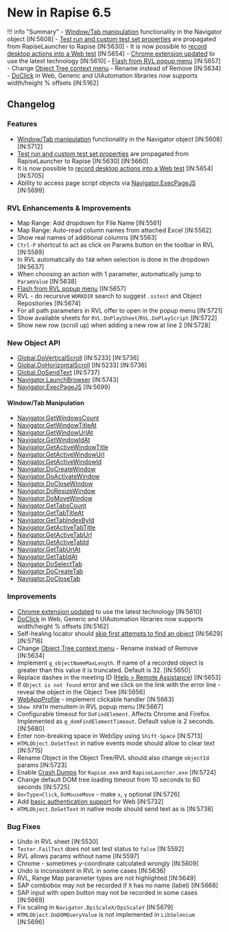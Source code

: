 # New in Rapise 6.5

!!! info "Summary"
    - [Window/Tab manipulation](#windowtab-manipulation) functionality in the Navigator object [IN:5608]
    - [Test run and custom test set properties](https://www.inflectra.com/Support/KnowledgeBase/KB543.aspx) are propagated from RapiseLauncher to Rapise [IN:5630]
    - It is now possible to [record desktop actions into a Web test](https://www.inflectra.com/Support/KnowledgeBase/KB555.aspx) [IN:5654]
    - [Chrome extension updated](https://www.inflectra.com/Support/KnowledgeBase/KB556.aspx) to use the latest technology [IN:5610]
    - [Flash from RVL popup menu](/Guide/rvl_editor/#context-menu) [IN:5657]
    - Change [Object Tree context menu](/Guide/object_tree/#context-menu-object) - Rename instead of Remove [IN:5634]
    - [DoClick](/Libraries/HTMLObject/#doclick) in Web, Generic and UIAutomation libraries now supports width/height % offsets [IN:5162]

## Changelog

### Features

- [Window/Tab manipulation](#windowtab-manipulation)  functionality in the Navigator object [IN:5608] [IN:5712]
- [Test run and custom test set properties](https://www.inflectra.com/Support/KnowledgeBase/KB543.aspx) are propagated from RapiseLauncher to Rapise [IN:5630] [IN:5660]
- It is now possible to [record desktop actions into a Web test](https://www.inflectra.com/Support/KnowledgeBase/KB555.aspx) [IN:5654]  [IN:5705]
- Ability to access page script objects via [Navigator.ExecPageJS](/Libraries/Navigator/#execpagejs) [IN:5699] 

### RVL Enhancements & Improvements

- Map Range: Add dropdown for File Name [IN:5561]
- Map Range: Auto-read column names from attached Excel [IN:5562]
- Show real names of additional columns [IN:5563]
- `Ctrl-P` shortcut to act as click on Params button on the toolbar in RVL [IN:5589]
- In RVL automatically do `TAB` when selection is done in the dropdown [IN:5637]
- When choosing an action with 1 parameter, automatically jump to `ParamValue` [IN:5638]
- [Flash from RVL popup menu](/Guide/rvl_editor/#context-menu) [IN:5657]
- RVL - do recursive `WORKDIR` search to suggest `.sstest` and Object Repositories [IN:5674]
- For all path parameters in RVL offer to open in the popup menu [IN:5721]
- Show available sheets for `RVL.DoPlaySheet`/`RVL.DoPlayScript` [IN:5722]
- Show new row (scroll up) when adding a new row at line 2  [IN:5728]

### New Object API

- [Global.DoVerticalScroll](/Libraries/Global/#doverticalscroll) [IN:5233] [IN:5736]
- [Global.DoHorizontalScroll](/Libraries/Global/#dohorizontalscroll) [IN:5233] [IN:5736]
- [Global.DoSendText](/Libraries/Global/#dosendtext) [IN:5737]
- [Navigator.LaunchBrowser](/Libraries/Navigator/#launchbrowser) [IN:5743]
- [Navigator.ExecPageJS](/Libraries/Navigator/#execpagejs) [IN:5699]

#### Window/Tab Manipulation

- [Navigator.GetWindowsCount](/Libraries/Navigator/#getwindowscount) 
- [Navigator.GetWindowTitleAt](/Libraries/Navigator/#getwindowtitleat)
- [Navigator.GetWindowUrlAt](/Libraries/Navigator/#getwindowurlat)
- [Navigator.GetWindowIdAt](/Libraries/Navigator/#getwindowidat)
- [Navigator.GetActiveWindowTitle](/Libraries/Navigator/#getactivewindowtitle)
- [Navigator.GetActiveWindowUrl](/Libraries/Navigator/#getactivewindowurl)
- [Navigator.GetActiveWindowId](/Libraries/Navigator/#getactivewindowid)
- [Navigator.DoCreateWindow](/Libraries/Navigator/#docreatewindow)
- [Navigator.DoActivateWindow](/Libraries/Navigator/#doactivatewindow)
- [Navigator.DoCloseWindow](/Libraries/Navigator/#doclosewindow)
- [Navigator.DoResizeWindow](/Libraries/Navigator/#doresizewindow)
- [Navigator.DoMoveWindow](/Libraries/Navigator/#domovewindow)
- [Navigator.GetTabsCount](/Libraries/Navigator/#gettabscount)
- [Navigator.GetTabTitleAt](/Libraries/Navigator/#gettabtitleat)
- [Navigator.GetTabIndexById](/Libraries/Navigator/#gettabindexbyid)
- [Navigator.GetActiveTabTitle](/Libraries/Navigator/#getactivetabtitle)
- [Navigator.GetActiveTabUrl](/Libraries/Navigator/#getactivetaburl)
- [Navigator.GetActiveTabId](/Libraries/Navigator/#getactivetabid)
- [Navigator.GetTabUrlAt](/Libraries/Navigator/#gettaburlat)
- [Navigator.GetTabIdAt](/Libraries/Navigator/#gettabidat)
- [Navigator.DoSelectTab](/Libraries/Navigator/#doselecttab)
- [Navigator.DoCreateTab](/Libraries/Navigator/#docreatetab)
- [Navigator.DoCloseTab](/Libraries/Navigator/#doclosetab)

### Improvements

- [Chrome extension updated](https://www.inflectra.com/Support/KnowledgeBase/KB556.aspx) to use the latest technology [IN:5610]
- [DoClick](/Libraries/HTMLObject/#doclick) in Web, Generic and UIAutomation libraries now supports width/height % offsets [IN:5162]
- Self-healing locator should [skip first attempts to find an object](/Guide/web_self_healing/#playback) [IN:5629] [IN:5716]
- Change [Object Tree context menu](/Guide/object_tree/#context-menu-object) - Rename instead of Remove [IN:5634]
- Implement `g_objectNameMaxLength`. If name of a recorded object is greater than this value it is truncated. Default is 32. [IN:5650]
- Replace dashes in the meeting ID ([Help > Remote Assistance](/Guide/menu_and_toolbars/#help)) [IN:5653]
- If `Object is not found` error and we click on the link with the error line - reveal the object in the Object Tree [IN:5656]
- [WebAppProfile](/Guide/web_app_profile/) - implement clickable handler [IN:5663]
- `Show XPATH` menuitem in RVL popup menu [IN:5667]
- Configurable timeout for `DoFindElement`. Affects Chrome and Firefox. Implemented as `g_domFindElementTimeout`. Default value is 2 seconds.  [IN:5680]
- Enter non-breaking space in WebSpy using `Shift-Space` [IN:5713]
- `HTMLObject.DoSetText` in native events mode should allow to clear text [IN:5715]
- Rename Object in the Object Tree/RVL should also change `objectId` params [IN:5723]
- Enable [Crash Dumps](https://docs.microsoft.com/en-us/windows/win32/wer/wer-settings) for `Rapise.exe` and `RapiseLauncher.exe` [IN:5724]
- Change default DOM tree loading timeout from 10 seconds to 60 seconds [IN:5725]
- `Do<Type>Click`, `DoMouseMove` - make `x`, `y` optional [IN:5726]
- Add [basic authentication support](https://www.inflectra.com/Support/KnowledgeBase/KB553.aspx) for Web [IN:5732]
- `HTMLObject.DoSetText` in native mode should send text as is [IN:5738]

### Bug Fixes

- Undo in RVL sheet [IN:5530]
- `Tester.FailTest` does not set test status to `false` [IN:5592]
- RVL allows params without name [IN:5597]
- Chrome - sometimes y-coordinate calculated wrongly [IN:5609]
- Undo is inconsistent in RVL in some cases [IN:5636]
- RVL, Range Map parameter types are not highlighted [IN:5649]
- SAP combobox may not be recorded if it has no name (label) [IN:5668]
- SAP input with open button may not be recorded in some cases [IN:5669]
- Fix scaling in `Navigator.DpiScaleX/DpiScaleY` [IN:5679]
- `HTMLObject.DoDOMQueryValue` is not implemented in `LibSelenium` [IN:5696]
